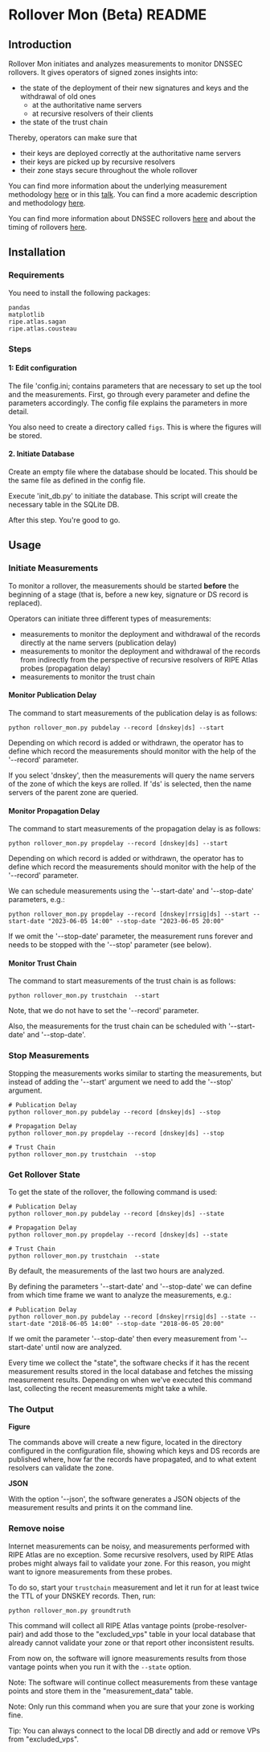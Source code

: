 # Rollover Mon (Beta) README


## Introduction 

Rollover Mon initiates and analyzes measurements to monitor DNSSEC rollovers.
It gives operators of signed zones insights into:

- the state of the deployment of their new signatures and keys and the withdrawal of old ones
	- at the authoritative name servers 
	- at recursive resolvers of their clients
- the state of the trust chain

Thereby, operators can make sure that 
- their keys are deployed correctly at the authoritative name servers
- their keys are picked up by recursive resolvers
- their zone stays secure throughout the whole rollover

You can find more information about the underlying measurement methodology [here](https://www.sidnlabs.nl/a/weblog/keep-m-rolling-monitoring-ses-dnssec-algorithm-rollover?language_id=2&langcheck=true) or in this [talk](https://ripe76.ripe.net/archives/video/41/).
You can find a more academic description and methodology [here](https://ris.utwente.nl/ws/portalfiles/portal/169276088/08712408.pdf).

You can find more information about DNSSEC rollovers [here](https://tools.ietf.org/html/rfc6781) and about the timing of rollovers [here](https://tools.ietf.org/html/rfc7583).


## Installation

### Requirements

You need to install the following packages:

```
pandas
matplotlib
ripe.atlas.sagan
ripe.atlas.cousteau

```

### Steps

#### 1: Edit configuration

The file 'config.ini; contains parameters that are necessary to set up the
tool and the measurements. First, go through every parameter and define the
parameters accordingly. The config file explains the parameters in more
detail.

You also need to create a directory called `figs`. This is where the figures will be stored.

#### 2. Initiate Database

Create an empty file where the database should be located. This should be the same file as defined in the config file.

Execute 'init_db.py' to initiate the database. This script will create the
necessary table in the SQLite DB.

After this step. You're good to go.

## Usage

### Initiate Measurements

To monitor a rollover, the measurements should be
started **before** the beginning of a stage (that is, before a new key, signature
or DS record is replaced).

Operators can initiate three different types of measurements:

- measurements to monitor the deployment and withdrawal of the records directly at the name servers (publication delay)
- measurements to monitor the deployment and withdrawal of the records from indirectly from the perspective of recursive resolvers of RIPE Atlas probes (propagation delay)
- measurements to monitor the trust chain

#### Monitor Publication Delay

The command to start measurements of the publication delay is as follows:

```
python rollover_mon.py pubdelay --record [dnskey|ds] --start
```

Depending on which record is added or withdrawn, the operator has to define which record the measurements 
should monitor with the help of the '--record' parameter.

If you select 'dnskey', then the measurements will query the name
servers of the zone of which the keys are rolled. If 'ds' is selected, then
the name servers of the parent zone are queried.


#### Monitor Propagation Delay

The command to start measurements of the propagation delay is as follows:

```
python rollover_mon.py propdelay --record [dnskey|ds] --start
```

Depending on which record is added or withdrawn, the operator has to define
which record the measurements should monitor with the help of the '--record'
parameter.

We can schedule measurements using the '--start-date' and '--stop-date' parameters, e.g.:

```
python rollover_mon.py propdelay --record [dnskey|rrsig|ds] --start --start-date "2023-06-05 14:00" --stop-date "2023-06-05 20:00"
```

If we omit the '--stop-date' parameter, the measurement runs forever and
needs to be stopped with the '--stop' parameter (see below).


#### Monitor Trust Chain

The command to start measurements of the trust chain is as follows:

```
python rollover_mon.py trustchain  --start
```

Note, that we do not have to set the '--record' parameter.

Also, the measurements for the trust chain can be scheduled with '--start-date'
and '--stop-date'.



### Stop Measurements

Stopping the measurements works similar to starting the measurements, but
instead of adding the '--start' argument we need to add the '--stop' argument.

```
# Publication Delay
python rollover_mon.py pubdelay --record [dnskey|ds] --stop

# Propagation Delay
python rollover_mon.py propdelay --record [dnskey|ds] --stop

# Trust Chain
python rollover_mon.py trustchain  --stop
```

### Get Rollover State

To get the state of the rollover, the following command is used:

```
# Publication Delay
python rollover_mon.py pubdelay --record [dnskey|ds] --state

# Propagation Delay
python rollover_mon.py propdelay --record [dnskey|ds] --state

# Trust Chain
python rollover_mon.py trustchain  --state
```



By default, the measurements of the last two hours are analyzed.

By defining the parameters '--start-date' and '--stop-date' we can define from
which time frame we want to analyze the measurements, e.g.:

```
# Publication Delay
python rollover_mon.py pubdelay --record [dnskey|rrsig|ds] --state --start-date "2018-06-05 14:00" --stop-date "2018-06-05 20:00"
```

If we omit the parameter '--stop-date' then every measurement from '--start-date' until now are analyzed.

Every time we collect the "state", the software checks if it has the recent measurement results stored in the local
database and fetches the missing measurement results. Depending on when we've executed this command last, collecting
the recent measurements might take a while.


### The Output

**Figure** 

The commands above will create a new figure, located in the directory configured in the configuration file, showing which 
keys and DS records are published where, how far the records have propagated, and to what extent resolvers can validate 
the zone.

**JSON**

With the option '--json', the software generates a JSON objects of the measurement results and prints it on the 
command line.

### Remove noise

Internet measurements can be noisy, and measurements performed with RIPE Atlas are no exception. Some recursive resolvers,
used by RIPE Atlas probes might always fail to validate your zone. For this reason, you might want to ignore measurements 
from these probes.

To do so, start your `trustchain` measurement and let it run for at least twice the TTL of your DNSKEY records. Then, run:

```
python rollover_mon.py groundtruth
```

This command will collect all RIPE Atlas vantage points (probe-resolver-pair) and add those to the "excluded_vps" table
in your local database that already cannot validate your zone or that report other inconsistent results.

From now on, the software will ignore measurements results from those vantage points when you run it with the `--state`
option. 


Note: The software will continue collect measurements from these vantage points and store them in the 
"measurement_data" table. 

Note: Only run this command when you are sure that your zone is working fine.  

Tip: You can always connect to the local DB directly and add or remove VPs from "excluded_vps".



